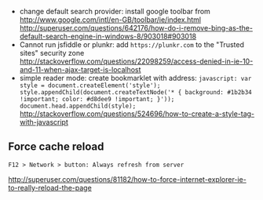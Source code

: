 - change default search provider: install google toolbar from http://www.google.com/intl/en-GB/toolbar/ie/index.html http://superuser.com/questions/642176/how-do-i-remove-bing-as-the-default-search-engine-in-windows-8/903018#903018
- Cannot run jsfiddle or plunkr: add `https://plunkr.com` to the "Trusted sites" security zone http://stackoverflow.com/questions/22098259/access-denied-in-ie-10-and-11-when-ajax-target-is-localhost
- simple reader mode: create bookmarklet with address: `javascript: var style = document.createElement('style'); style.appendChild(document.createTextNode('* { background: #1b2b34 !important; color: #d8dee9 !important; }')); document.head.appendChild(style);` http://stackoverflow.com/questions/524696/how-to-create-a-style-tag-with-javascript

## Force cache reload

`F12 > Network > button: Always refresh from server`

http://superuser.com/questions/81182/how-to-force-internet-explorer-ie-to-really-reload-the-page
